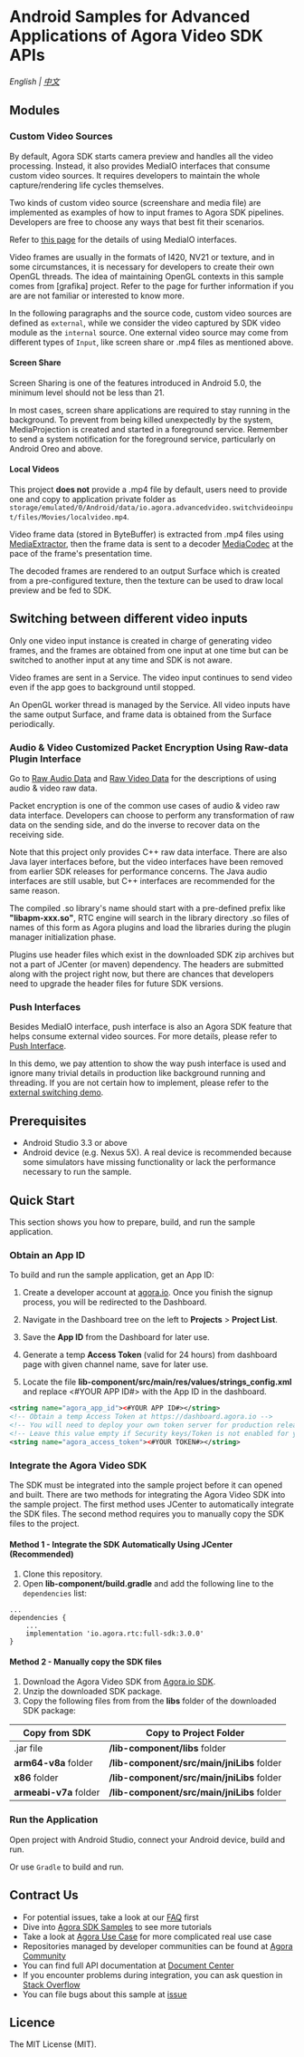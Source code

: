 # Android Samples for Advanced Applications of Agora Video SDK APIs

*English | [中文](README.zh.md)*

## Modules

### Custom Video Sources

By default, Agora SDK starts camera preview and handles all the video processing. Instead, it also provides MediaIO interfaces that consume custom video sources. It requires developers to maintain the whole capture/rendering life cycles themselves.

Two kinds of custom video source (screenshare and media file) are implemented as examples of how to input frames to Agora SDK pipelines. Developers are free to choose any ways that best fit their scenarios.

Refer to [this page](https://docs.agora.io/en/Video/custom_video_android?platform=Android) for the details of using MediaIO interfaces.

Video frames are usually in the formats of I420, NV21 or texture, and in some circumstances, it is necessary for developers to create their own OpenGL threads. The idea of maintaining OpenGL contexts in this sample comes from [grafika] project. Refer to the page for further information if you are are not familiar or interested to know more.

In the following paragraphs and the source code, custom video sources are defined as `external`,  while we consider the video captured by SDK video module as the `internal` source. One external video source may come from different types of `Input`,  like screen share or .mp4 files as mentioned above.

#### Screen Share

Screen Sharing is one of the features introduced in Android 5.0, the minimum level should not be less than 21.

In most cases, screen share applications are required to stay running in the background. To prevent from being killed unexpectedly by the system, MediaProjection is created and started in a foreground service. Remember to send a system notification for the foreground service, particularly on Android Oreo and above.

#### Local Videos

This project **does not** provide a .mp4 file by default, users need to provide one and copy to application private folder as `storage/emulated/0/Android/data/io.agora.advancedvideo.switchvideoinput/files/Movies/localvideo.mp4`. 

Video frame data (stored in ByteBuffer) is extracted from .mp4 files using [MediaExtractor](https://developer.android.com/reference/android/media/MediaExtractor), then the frame data is sent to a decoder [MediaCodec](https://developer.android.com/reference/android/media/MediaCodec) at the pace of the frame's presentation time.

The decoded frames are rendered to an output Surface which is created from a pre-configured texture, then the texture can be used to draw local preview and be fed to SDK.


#### <h2 id="switching"> Switching between different video inputs </h2>

Only one video input instance is created in charge of generating video frames, and the frames are obtained from one input at one time but can be switched to another input at any time and SDK is not aware.

Video frames are sent in a Service. The video input continues to send video even if the app goes to background until stopped. 

An OpenGL worker thread is managed by the Service. All video inputs have the same output Surface, and frame data is obtained from the Surface periodically.

### Audio & Video Customized Packet Encryption Using Raw-data Plugin Interface

Go to [Raw Audio Data](https://docs.agora.io/en/Video/raw_data_audio_android?platform=Android) and [Raw Video Data](https://docs.agora.io/en/Video/raw_data_video_android?platform=Android) for the descriptions of using audio & video raw data. 

Packet encryption is one of the common use cases of audio & video raw data interface. Developers can choose to perform any transformation of raw data on the sending side, and do the inverse to recover data on the receiving side.

Note that this project only provides C++ raw data interface. There are also Java layer interfaces before, but the video interfaces have been removed from earlier SDK releases for performance concerns. The Java audio interfaces are still usable, but C++ interfaces are recommended for the same reason.

The compiled .so library's name should start with a pre-defined prefix like **"libapm-xxx.so"**, RTC engine will search in the library directory .so files of names of this form as Agora plugins and load the libraries during the plugin manager initialization phase.

Plugins use header files which exist in the downloaded SDK zip archives but not a part of JCenter (or maven) dependency. The headers are submitted along with the project right now, but there are chances that developers need to upgrade the header files for future SDK versions.


### Push Interfaces

Besides MediaIO interface, push interface is also an Agora SDK feature that helps consume external video sources. For more details, please refer to [Push Interface](https://docs.agora.io/en/Interactive%20Broadcast/custom_video_android?platform=Android#customize-video-source).

In this demo, we pay attention to show the way push interface is used and ignore many trivial details in production like background running and threading. If you are not certain how to implement, please refer to the [external switching demo](#switching).

## Prerequisites

- Android Studio 3.3 or above
- Android device (e.g. Nexus 5X). A real device is recommended because some simulators have missing functionality or lack the performance necessary to run the sample.

## Quick Start

This section shows you how to prepare, build, and run the sample application.

### Obtain an App ID

To build and run the sample application, get an App ID:
1. Create a developer account at [agora.io](https://dashboard.agora.io/signin/). Once you finish the signup process, you will be redirected to the Dashboard.
2. Navigate in the Dashboard tree on the left to **Projects** > **Project List**.
3. Save the **App ID** from the Dashboard for later use.
4. Generate a temp **Access Token** (valid for 24 hours) from dashboard page with given channel name, save for later use.

5. Locate the file **lib-component/src/main/res/values/strings_config.xml** and replace <#YOUR APP ID#> with the App ID in the dashboard.

  ```xml
  <string name="agora_app_id"><#YOUR APP ID#></string>
  <!-- Obtain a temp Access Token at https://dashboard.agora.io -->
  <!-- You will need to deploy your own token server for production release -->
  <!-- Leave this value empty if Security keys/Token is not enabled for your project -->
  <string name="agora_access_token"><#YOUR TOKEN#></string>
  ```

### Integrate the Agora Video SDK

The SDK must be integrated into the sample project before it can opened and built. There are two methods for integrating the Agora Video SDK into the sample project. The first method uses JCenter to automatically integrate the SDK files. The second method requires you to manually copy the SDK files to the project.

#### Method 1 - Integrate the SDK Automatically Using JCenter (Recommended)

1. Clone this repository.
2. Open **lib-component/build.gradle** and add the following line to the `dependencies` list:

  ```
  ...
  dependencies {
      ...
      implementation 'io.agora.rtc:full-sdk:3.0.0'
  }
  ```

#### Method 2 - Manually copy the SDK files

1. Download the Agora Video SDK from [Agora.io SDK](https://www.agora.io/en/download/).
2. Unzip the downloaded SDK package.
3. Copy the following files from from the **libs** folder of the downloaded SDK package:

Copy from SDK|Copy to Project Folder
---|---
.jar file|**/lib-component/libs** folder
**arm64-v8a** folder|**/lib-component/src/main/jniLibs** folder
**x86** folder|**/lib-component/src/main/jniLibs** folder
**armeabi-v7a** folder|**/lib-component/src/main/jniLibs** folder

    

### Run the Application

Open project with Android Studio, connect your Android device, build and run.
      
Or use `Gradle` to build and run.


## Contract Us

- For potential issues, take a look at our [FAQ](https://docs.agora.io/cn/faq) first
- Dive into [Agora SDK Samples](https://github.com/AgoraIO) to see more tutorials
- Take a look at [Agora Use Case](https://github.com/AgoraIO-usecase) for more complicated real use case
- Repositories managed by developer communities can be found at [Agora Community](https://github.com/AgoraIO-Community)
- You can find full API documentation at [Document Center](https://docs.agora.io/en/)
- If you encounter problems during integration, you can ask question in [Stack Overflow](https://stackoverflow.com/questions/tagged/agora.io)
- You can file bugs about this sample at [issue](https://github.com/AgoraIO/Advanced-Video/issues)


## Licence
The MIT License (MIT).
